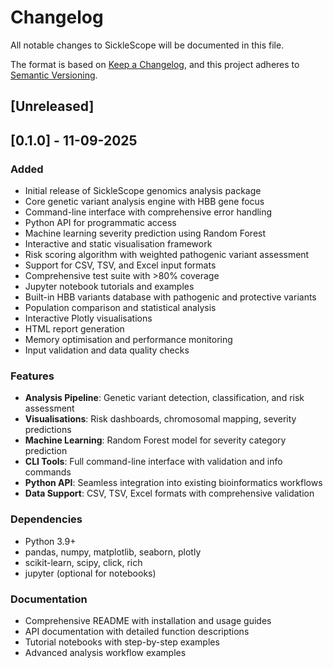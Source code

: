# Changelog

All notable changes to SickleScope will be documented in this file.

The format is based on [Keep a Changelog](https://keepachangelog.com/en/1.0.0/),
and this project adheres to [Semantic Versioning](https://semver.org/spec/v2.0.0.html).

## [Unreleased]

## [0.1.0] - 11-09-2025

### Added
- Initial release of SickleScope genomics analysis package
- Core genetic variant analysis engine with HBB gene focus
- Command-line interface with comprehensive error handling
- Python API for programmatic access
- Machine learning severity prediction using Random Forest
- Interactive and static visualisation framework
- Risk scoring algorithm with weighted pathogenic variant assessment
- Support for CSV, TSV, and Excel input formats
- Comprehensive test suite with >80% coverage
- Jupyter notebook tutorials and examples
- Built-in HBB variants database with pathogenic and protective variants
- Population comparison and statistical analysis
- Interactive Plotly visualisations
- HTML report generation
- Memory optimisation and performance monitoring
- Input validation and data quality checks

### Features
- **Analysis Pipeline**: Genetic variant detection, classification, and risk assessment
- **Visualisations**: Risk dashboards, chromosomal mapping, severity predictions
- **Machine Learning**: Random Forest model for severity category prediction
- **CLI Tools**: Full command-line interface with validation and info commands
- **Python API**: Seamless integration into existing bioinformatics workflows
- **Data Support**: CSV, TSV, Excel formats with comprehensive validation

### Dependencies
- Python 3.9+
- pandas, numpy, matplotlib, seaborn, plotly
- scikit-learn, scipy, click, rich
- jupyter (optional for notebooks)

### Documentation
- Comprehensive README with installation and usage guides
- API documentation with detailed function descriptions
- Tutorial notebooks with step-by-step examples
- Advanced analysis workflow examples